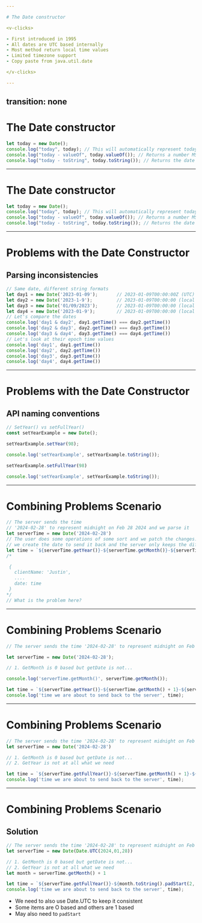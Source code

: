 ```yaml
---

# The Date constructor

<v-clicks>

- First introduced in 1995
- All dates are UTC based internally
- Most method return local time values
- Limited timezone support
- Copy paste from java.util.date

</v-clicks>

---
```

transition: none
---
# The Date constructor

<!-- ts {monaco-run} will turn the editor into something that can run automatically -->

<!-- ```ts {monaco-run} {autorun:false} -->

```ts {1|2|3|all}
let today = new Date();
console.log("today", today); // This will automatically represent today
console.log("today - valueOf", today.valueOf()); // Returns a number MS since the UNIX epoch (midnight Jan 1 1970 UTC)
console.log("today - toString", today.toString()); // Returns the date in local timezone
```

<!--
Here is another comment.
-->
---

# The Date constructor

```ts {monaco-run}
let today = new Date();
console.log("today", today); // This will automatically represent today
console.log("today - valueOf", today.valueOf()); // Returns a number MS since the UNIX epoch (midnight Jan 1 1970 UTC)
console.log("today - toString", today.toString()); // Returns the date in local timezone
```

---

# Problems with the Date Constructor
## Parsing inconsistencies
```ts {monaco-run} {autorun:false}
// Same date, different string formats
let day1 = new Date('2023-01-09');       // 2023-01-09T00:00:00Z (UTC)
let day2 = new Date('2023-1-9');         // 2023-01-09T00:00:00 (local time) 😭
let day3 = new Date('01/09/2023');       // 2023-01-09T00:00:00 (local time) 😭
let day4 = new Date('2023-01-9');        // 2023-01-09T00:00:00 (local time) 😭
// Let's compare the dates 
console.log('day1 & day2', day1.getTime() === day2.getTime())
console.log('day2 & day3', day2.getTime() === day3.getTime())
console.log('day3 & day4', day3.getTime() === day4.getTime())
// Let's look at their epoch time values
console.log('day1', day1.getTime())
console.log('day2', day2.getTime())
console.log('day3', day3.getTime())
console.log('day4', day4.getTime())

```

---

# Problems with the Date Constructor
## API naming conventions

```ts {monaco-run}
// SetYear() vs setFullYear()
const setYearExample = new Date();

setYearExample.setYear(98);

console.log('setYearExample', setYearExample.toString());

setYearExample.setFullYear(98)

console.log('setYearExample', setYearExample.toString());
```

---

# Combining Problems Scenario

```ts
// The server sends the time
// '2024-02-28' to represent midnight on Feb 28 2024 and we parse it
let serverTime = new Date('2024-02-28')
// The user does some operations of some sort and we patch the changes.
// we create the date to send it back and the server only keeps the difference
let time = `${serverTime.getYear()}-${serverTime.getMonth()}-${serverTime.getDate()}`
/*

 {
   clientName: 'Justin',
   ....
   date: time
 }
*/
// What is the problem here?
```

---


# Combining Problems Scenario

```ts {monaco-run} {autorun:false}
// The server sends the time '2024-02-28' to represent midnight on Feb 28 2024 and we parse it.

let serverTime = new Date('2024-02-28');

// 1. GetMonth is 0 based but getDate is not... 

console.log('serverTime.getMonth()', serverTime.getMonth());

let time = `${serverTime.getYear()}-${serverTime.getMonth() + 1}-${serverTime.getDate()}`;
console.log('time we are about to send back to the server', time);
```

<!-- We need to use different APIs than expected
- Get month is 0 based but getDate is not
- And get year is returning years since 1900 - not even epoch time - Deprecated
 -->

---

# Combining Problems Scenario
```ts {monaco-run} {autorun:false}
// The server sends the time '2024-02-28' to represent midnight on Feb 28 2024 and we parse it.
let serverTime = new Date('2024-02-28')

// 1. GetMonth is 0 based but getDate is not...
// 2. GetYear is not at all what we need

let time = `${serverTime.getFullYear()}-${serverTime.getMonth() + 1}-${serverTime.getDate()}`
console.log('time we are about to send back to the server', time);
```
<!-- 
  When we parsed the string it did so in our local-timezone instead of UTC
 -->

---

# Combining Problems Scenario
## Solution
```ts {monaco-run} {autorun:false}
// The server sends the time '2024-02-28' to represent midnight on Feb 28 2024 and we parse it.
let serverTime = new Date(Date.UTC(2024,01,28))

// 1. GetMonth is 0 based but getDate is not...
// 2. GetYear is not at all what we need
let month = serverTime.getMonth() + 1

let time = `${serverTime.getFullYear()}-${month.toString().padStart(2, '0')}-${serverTime.getDate()}`
console.log('time we are about to send back to the server', time);
```
<!-- 
  With Date.UTC and numeric arguments we can force the date to be created in UTC time
 -->

<v-click>

- We need to also use Date.UTC to keep it consistent
- Some items are O based and others are 1 based
- May also need to `padStart`
</v-click>